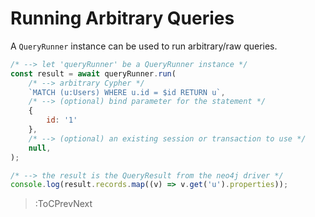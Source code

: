 # Running Arbitrary Queries

A `QueryRunner` instance can be used to run arbitrary/raw queries.

```js
/* --> let 'queryRunner' be a QueryRunner instance */
const result = await queryRunner.run(
    /* --> arbitrary Cypher */
    `MATCH (u:Users) WHERE u.id = $id RETURN u`,
    /* --> (optional) bind parameter for the statement */
    {
        id: '1'
    },
    /* --> (optional) an existing session or transaction to use */
    null,
);

/* --> the result is the QueryResult from the neo4j driver */
console.log(result.records.map((v) => v.get('u').properties));
```

> :ToCPrevNext